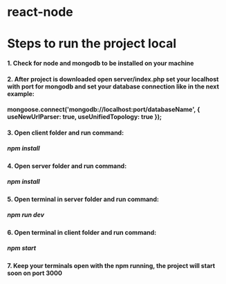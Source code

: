 # react-node
# Steps to run the project local

#### 1. Check for node and mongodb to be installed on your machine
#### 2. After project is downloaded open server/index.php set your localhost with port for mongodb and set your database connection like in the next example:
#### 	mongoose.connect('mongodb://localhost:port/databaseName',  { useNewUrlParser: true, useUnifiedTopology: true });
#### 3. Open client folder and run command: 
##### npm install
#### 4. Open server folder and run command: 
##### npm install
#### 5. Open terminal in server folder and run command:
##### npm run dev
#### 6. Open terminal in client folder and run command:
##### npm start
#### 7. Keep your terminals open with the npm running, the project will start soon on port 3000
